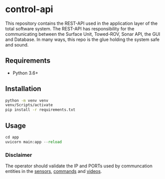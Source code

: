# control-api
This repository contains the REST-API used in the application layer of the total software system. The REST-API has responsibility for the communicating between the Surface Unit, Towed-ROV, Sonar API, the GUI and Database. In many ways, this repo is the glue holding the system safe and sound.

## Requirements
- Python 3.6+

## Installation

```bash
python -m venv venv
venv/Scripts/activate
pip install -r requirements.txt
```
## Usage
```python
cd app
uvicorn main:app --reload
```

### Disclaimer
The operator should validate the IP and PORTs used by communcation entities in the [sensors](https://github.com/Towed-ROV/api/blob/main/control-api/app/api/endpoints/sensors.py), [commands](https://github.com/Towed-ROV/api/blob/main/control-api/app/api/endpoints/commands.py) and [videos](https://github.com/Towed-ROV/api/blob/main/control-api/app/api/endpoints/videos.py).
